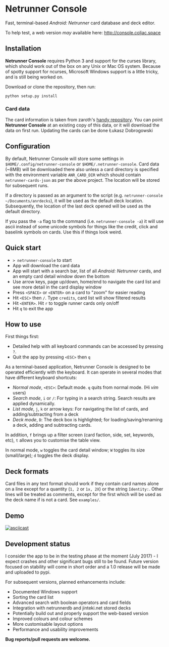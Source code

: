 # Netrunner Console

Fast, terminal-based *Android: Netrunner* card database and deck editor.

To help test, a web version *may* available here: http://console.coljac.space

## Installation

**Netrunner Console** requires Python 3 and support for the curses library, which should work out of the box on any Unix or Mac OS system. Because of spotty support for ncurses, Microsoft Windows support is a little tricky, and is still being worked on.

Download or clone the repository, then run:

`python setup.py install`

### Card data
The card information is taken from zaroth's [handy repository](https://github.com/zaroth/netrunner-cards-json). You can point **Netrunner Console** at an existing copy of this data, or it will download the data on first run. Updating the cards can be done 
Łukasz Dobrogowski

## Configuration

By default, Netrunner Console will store some settings in `$HOME/.config/netrunner-console` or `$HOME/.netrunner-console`.  Card data (~8MB) will be downloaded there also unless a card directory is specified with the environment variable 
`ANR_CARD_DIR` which should contain `netrunner-cards-json` as per the above project. The location will be stored for subsequent runs.

If a directory is passed as an argument to the script (e.g. `netrunner-console ~/Documents/anrdecks`), it will be used as the default deck location. Subsequently, the location of the last deck opened will be used as the default directory.

If you pass the `-a` flag to the command (i.e. `netrunner-console -a`) it will use ascii instead of some unicode symbols for things like the credit, click and baselink symbols on cards. Use this if things look weird.

## Quick start

- `> netrunner-console` to start
- App will download the card data
- App will start with a search bar, list of all *Android: Netrunner* cards, and an empty card detail window down the bottom
- Use arrow keys, page up/down, home/end to navigate the card list and see more detail in the card display window
- Press `<SPACE>` or `<ENTER>` on a card to "zoom" for easier reading
- Hit `<ESC>` then `/`. Type `credits`, card list will show filtered results
- Hit `<ENTER>`. Hit `r` to toggle runner cards only on/off
- Hit `q` to exit the app

## How to use

First things first:

- Detailed help with all keyboard commands can be accessed by pressing `?`. 
- Quit the app by pressing `<ESC>` then `q`

As a terminal-based application, Netrunner Console is designed to be operated efficiently with the keyboard. It can operate in several modes that have different keyboard shortcuts:

- *Normal mode*, `<ESC>`: Default mode. `q` quits from normal mode. (Hi *vim* users)
- *Search mode*, `i` or `/`: For typing in a search string. Search results are applied dynamically.
- *List mode*, `j`, `k` or arrow keys: For navigating the list of cards, and adding/subtracting from a deck
- *Deck mode*, `D`: The deck box is highlighted; for loading/saving/renaming a deck, adding and subtracting cards.

In addition, `f` brings up a filter screen (card faction, side, set, keywords, etc), `t` allows you to customise the table view.

In normal mode, `w` toggles the card detail window; `W` toggles its size (small/large); `d` toggles the deck display.

## Deck formats

Card files in any text format should work if they contain card names alone on a line except for a quantity (`1, 2` or `1x, 2X`) or the string `Identity:`. Other lines will be treated as comments, except for the first which will be used as the deck name if is not a card. See `examples/`.

## Demo

[![asciicast](https://asciinema.org/a/128404.png)](https://asciinema.org/a/128404)

## Development status

I consider the app to be in the testing phase at the moment (July 2017) - I expect crashes and other significant bugs still to be found. Future version focused on stability will come in short order and a 1.0 release will be made and uploaded to pypi.

For subsequent versions, planned enhancements include:

- Documented Windows support
- Sorting the card list 
- Advanced search with boolean operators and card fields
- Integration with netrunnerdb and jinteki.net stored decks
- Potentially build out and properly support the web-based version
- Improved colours and colour schemes
- More customisable layout options
- Performance and usability improvements

**Bug reports/pull requests are welcome.**

